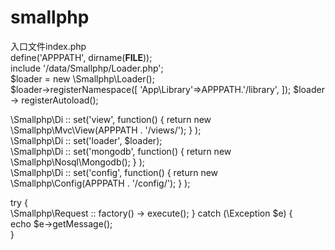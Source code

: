 # smallphp

入口文件index.php  
define('APPPATH', dirname(__FILE__));  
include '/data/Smallphp/Loader.php';  
$loader = new \Smallphp\Loader();   
$loader->registerNamespace([
	'App\Library'=>APPPATH.'/library',
]);
$loader -> registerAutoload();  

\Smallphp\Di :: set('view', function() {
		return new \Smallphp\Mvc\View(APPPATH . '/views/');
	} 
);  
\Smallphp\Di :: set('loader', $loader);  
\Smallphp\Di :: set('mongodb', function() {
		return new \Smallphp\Nosql\Mongodb();
	} 
);  
\Smallphp\Di :: set('config', function() {
		return new \Smallphp\Config(APPPATH . '/config/');
	} 
);  

try {  
	\Smallphp\Request :: factory() -> execute(); 
} catch (\Exception $e) {    
	echo $e->getMessage();    
}    
